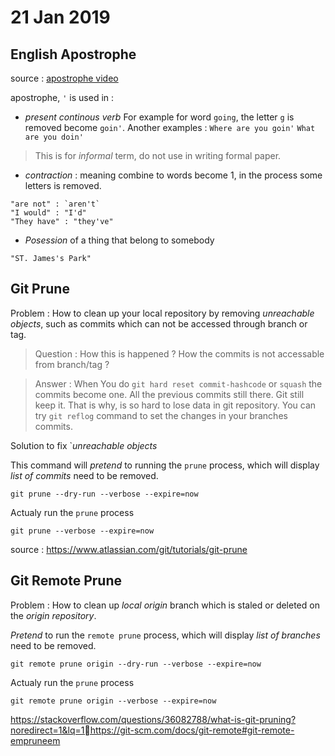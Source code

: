 # 21 Jan 2019

## English Apostrophe

source : [apostrophe video](https://www.youtube.com/watch?v=LzzJHwmQ_Oc)

apostrophe, `'` is used in :
- *present continous verb*
For example for word `going`, the letter `g` is removed become `goin'`.
Another examples :
`Where are you goin'`
`What are you doin'`

> This is for *informal* term, do not use in writing formal paper.

- *contraction* : meaning combine to words become 1, in the process some letters is removed.
```
"are not" : `aren't`
"I would" : "I'd"
"They have" : "they've"
```

- *Posession* of a thing that belong to somebody
```
"ST. James's Park"
```

## Git Prune

Problem : How to clean up your local repository by removing *unreachable objects*, such as commits which can not be accessed through branch or tag.

> Question : How this is happened ? How the commits is not accessable from branch/tag ?

> Answer : When You do `git hard reset commit-hashcode` or `squash` the commits become one. All the previous commits still there. Git still keep it. That is why, is so hard to lose data in git repository. You can try `git reflog` command to set the changes in your branches commits.

Solution to fix `*unreachable objects* 

This command will *pretend* to running the `prune` process, which will display *list of commits* need to be removed.
```
git prune --dry-run --verbose --expire=now
```

Actualy run the `prune` process
```
git prune --verbose --expire=now
```

source : https://www.atlassian.com/git/tutorials/git-prune

## Git Remote Prune

Problem : How to clean up *local origin* branch which is staled or deleted on the *origin repository*.

*Pretend* to run the `remote prune` process, which will display *list of branches* need to be removed.
```
git remote prune origin --dry-run --verbose --expire=now
```

Actualy run the `prune` process
```
git remote prune origin --verbose --expire=now
```

https://stackoverflow.com/questions/36082788/what-is-git-pruning?noredirect=1&lq=1https://git-scm.com/docs/git-remote#git-remote-empruneem



